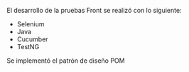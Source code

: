 El desarrollo de la pruebas Front se realizó con lo siguiente:
- Selenium
- Java
- Cucumber
- TestNG

Se implementó el patrón de diseño POM
